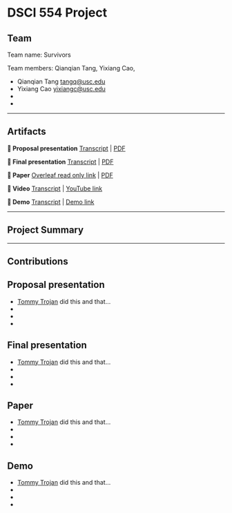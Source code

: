 # DSCI 554 Project

## Team

Team name: Survivors

Team members: Qianqian Tang, Yixiang Cao, 

- Qianqian Tang <tangq@usc.edu>
- Yixiang Cao <yixiangc@usc.edu>
-
-

---

## Artifacts

__🍿  Proposal presentation__ [Transcript](presentations/proposal/TRANSCRIPT.md) | [PDF](presentations/proposal/presentation.pdf)

__🍿  Final presentation__ [Transcript](presentations/final/TRANSCRIPT.md) | [PDF](presentations/final/presentation.pdf)

__📄  Paper__ [Overleaf read only link](https://www.overleaf.com/read/btvmfhdyrbvk) | [PDF](paper/paper.pdf)

__🎥  Video__ [Transcript](video/TRANSCRIPT.md) | [YouTube link]()

__🚢  Demo__ [Transcript](video/TRANSCRIPT.md) | [Demo link](https://pdms.usc.edu/dsci-554/projects/<team-name-slug>)

---

## Project Summary

---

## Contributions

## Proposal presentation

- [Tommy Trojan](mailto:tommy@usc.edu) did this and that...
-
-
-

## Final presentation

- [Tommy Trojan](mailto:tommy@usc.edu) did this and that...
-
-
-

## Paper

- [Tommy Trojan](mailto:tommy@usc.edu) did this and that...
-
-
-

## Demo

- [Tommy Trojan](mailto:tommy@usc.edu) did this and that...
-
-
-